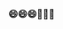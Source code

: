 ### 😄😄😄🤔🤔🤔
<!--
<a href="https://github.com/kailanyue" target="_blank">   
  <img src="https://github-readme-stats.vercel.app/api?username=kailanyue&show_icons=true&theme=monokai&count_private=true" alt="个人概况">
</a>

Here are some ideas to get you started:

- 🔭 I’m currently working on ...
- 🌱 I’m currently learning ...
- 👯 I’m looking to collaborate on ...
- 🤔 I’m looking for help with ...
- 💬 Ask me about ...
- 📫 How to reach me: ...
- 😄 Pronouns: ...
- ⚡ Fun fact: ...
-->

<!--
<img src="https://github-readme-stats.vercel.app/api?username=kailanyue&show_icons=true" alt="logo" height="160" align="right" style="margin: 5px; margin-bottom: 20px;" />


<a href="https://github.com/kailanyue" target="_blank">   
  <img src="https://github-readme-stats.vercel.app/api?username=kailanyue&show_icons=true&theme=monokai&count_private=true" alt="个人概况">
</a>

 -->
